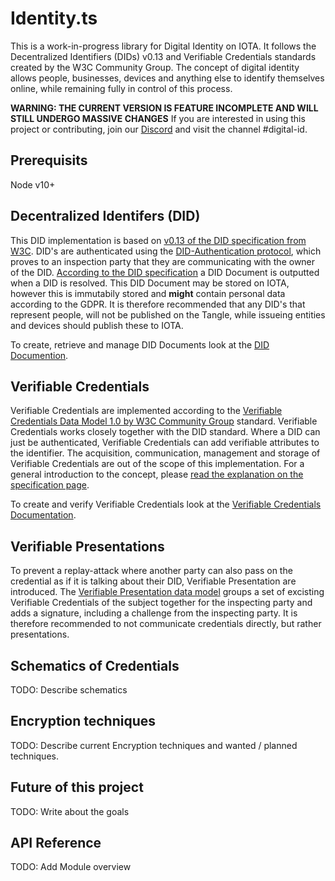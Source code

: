 # Identity.ts 

This is a work-in-progress library for Digital Identity on IOTA. It follows the Decentralized Identifiers (DIDs) v0.13 and Verifiable Credentials standards created by the W3C Community Group. The concept of digital identity allows people, businesses, devices and anything else to identify themselves online, while remaining fully in control of this process.

**WARNING: THE CURRENT VERSION IS FEATURE INCOMPLETE AND WILL STILL UNDERGO MASSIVE CHANGES**
If you are interested in using this project or contributing, join our [Discord](https://discord.iota.org) and visit the channel #digital-id. 

## Prerequisits

Node v10+

## Decentralized Identifers (DID)

This DID implementation is based on [v0.13 of the DID specification from W3C](https://w3c-ccg.github.io/did-spec/).
DID's are authenticated using the [DID-Authentication protocol](https://github.com/WebOfTrustInfo/rwot6-santabarbara/blob/master/final-documents/did-auth.md), which proves to an inspection party that they are communicating with the owner of the DID.
[According to the DID specification](https://w3c-ccg.github.io/did-spec/#did-documents) a DID Document is outputted when a DID is resolved. 
This DID Document may be stored on IOTA, however this is immutabily stored and **might** contain personal data according to the GDPR. 
It is therefore recommended that any DID's that represent people, will not be published on the Tangle, while issueing entities and devices should publish these to IOTA. 

To create, retrieve and manage DID Documents look at the [DID Documention](src/DID/README.md).

## Verifiable Credentials 

Verifiable Credentials are implemented according to the [Verifiable Credentials Data Model 1.0 by W3C Community Group](https://www.w3.org/TR/vc-data-model/) standard.
Verifiable Credentials works closely together with the DID standard. Where a DID can just be authenticated, Verifiable Credentials can add verifiable attributes to the identifier. 
The acquisition, communication, management and storage of Verifiable Credentials are out of the scope of this implementation. 
For a general introduction to the concept, please [read the explanation on the specification page](https://www.w3.org/TR/vc-data-model/#what-is-a-verifiable-credential).

To create and verify Verifiable Credentials look at the [Verifiable Credentials Documentation](src/VC/README.md).

## Verifiable Presentations

To prevent a replay-attack where another party can also pass on the credential as if it is talking about their DID, Verifiable Presentation are introduced. 
The [Verifiable Presentation data model](https://www.w3.org/TR/vc-data-model/#presentations) groups a set of excisting Verifiable Credentials of the subject together for the inspecting party and adds a signature, including a challenge from the inspecting party. It is therefore recommended to not communicate credentials directly, but rather presentations.

## Schematics of Credentials

TODO: Describe schematics

## Encryption techniques

TODO: Describe current Encryption techniques and wanted / planned techniques.

## Future of this project

TODO: Write about the goals

## API Reference

TODO: Add Module overview